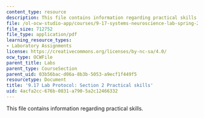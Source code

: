 ```yaml
---
content_type: resource
description: This file contains information regarding practical skills.
file: /ol-ocw-studio-app/courses/9-17-systems-neuroscience-lab-spring-2013/4acfa2cc676b0831a7905a2c12466332_MIT9_17S13_Chapter2.pdf
file_size: 712752
file_type: application/pdf
learning_resource_types:
- Laboratory Assignments
license: https://creativecommons.org/licenses/by-nc-sa/4.0/
ocw_type: OCWFile
parent_title: Labs
parent_type: CourseSection
parent_uid: 03b56bac-d06a-8b3b-5053-a9ecf1f449f5
resourcetype: Document
title: '9.17 Lab Protocol: Section 2 Practical skills'
uid: 4acfa2cc-676b-0831-a790-5a2c12466332
---
```

This file contains information regarding practical skills.